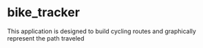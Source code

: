 # bike_tracker
This application is designed to build cycling routes and graphically represent the path traveled
